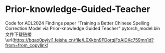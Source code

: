# Prior-knowledge-Guided-Teacher
Code for ACL2024 Findings paper “Training a Better Chinese Spelling Correction Model via Prior-knowledge Guided Teacher”
pytorch_model.bin文件下载链接\url(https://bqao0pyivl1.feishu.cn/file/L0Xkbn9FDorqjFxAiDKc759mn1d?from=from_copylink)
